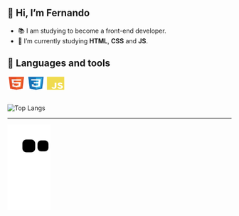 ## 👋 Hi, I’m Fernando

* 📚 I am studying to become a front-end developer.
* 🌱 I’m currently studying **HTML**, **CSS** and **JS**.

## 🚀 Languages and tools
<div style="display: inline_block">
  <img alt="HTML" height="30" width="40" src="https://raw.githubusercontent.com/devicons/devicon/master/icons/html5/html5-original.svg">
  <img alt="CSS" height="30" width="40" src="https://raw.githubusercontent.com/devicons/devicon/master/icons/css3/css3-original.svg">
  <img alt="Js" height="30" width="40" src="https://raw.githubusercontent.com/devicons/devicon/master/icons/javascript/javascript-plain.svg">
</div>

##
![Top Langs](https://github-readme-stats.vercel.app/api/top-langs/?username=fernandoprestes&layout=compact)

---
![Snake animation](https://github.com/fernandoprestes/fernandoprestes/blob/output/github-contribution-grid-snake.svg)

<!---
fernandoprestes/fernandoprestes is a ✨ special ✨ repository because its `README.md` (this file) appears on your GitHub profile.
You can click the Preview link to take a look at your changes.
--->
